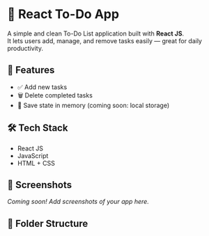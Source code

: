 # 📝 React To-Do App

A simple and clean To-Do List application built with **React JS**.  
It lets users add, manage, and remove tasks easily — great for daily productivity.

## 🚀 Features

- ✅ Add new tasks
- 🗑️ Delete completed tasks
- 💾 Save state in memory (coming soon: local storage)

## 🛠️ Tech Stack

- React JS
- JavaScript
- HTML + CSS

## 📸 Screenshots

_Coming soon! Add screenshots of your app here._

## 📁 Folder Structure

